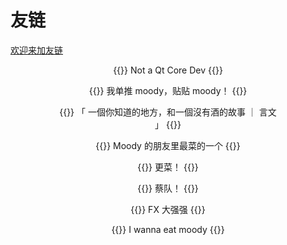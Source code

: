 # 友链

[欢迎来加友链](https://github.com/moodyhunter/moodyhunter/issues/new?template=new-friends.md&title=我要加友链！)

<div class="full-width">
<div style="text-align: center; margin-left: 8vw; margin-right: 8vw">

{{<card name="我自己" domain="mooody.me" avatar="https://avatars.githubusercontent.com/u/76251897">}}
Not a Qt Core Dev
{{</card>}}

{{<card name="sh1marin" domain="sh1mar.in" avatar="https://avatars.githubusercontent.com/u/30021675">}}
我单推 moody，贴贴 moody！
{{</card>}}

{{<card name="axionl" domain="axionl.me" avatar="https://avatars.githubusercontent.com/u/8396456">}}
「 一個你知道的地方，和一個沒有酒的故事 ｜ 言文 」
{{</card>}}

{{<card name="Coelacanthus" domain="blog.coelacanthus.moe" avatar="https://blog.coelacanthus.moe/icon.png">}}
Moody 的朋友里最菜的一个
{{</card>}}

{{<card name="Zirnc" domain="blog.chungzh.cn" avatar="https://avatars.githubusercontent.com/u/42088872">}}
更菜！
{{</card>}}

{{<card name="cubercsl" domain="cubercsl.site" avatar="https://avatars.githubusercontent.com/u/22931465">}}
蔡队！
{{</card>}}

{{<card name="FantasqueX" domain="fantac.at" avatar="https://avatars.githubusercontent.com/u/46747123">}}
FX 大强强
{{</card>}}

{{<card name="秋のかえで" domain="blog.akinokae.de" avatar="https://avatars.githubusercontent.com/u/26006258">}}
I wanna eat moody
{{</card>}}

</div>
</div>

